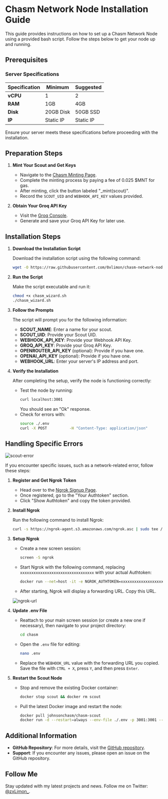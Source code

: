 
# Chasm Network Node Installation Guide

This guide provides instructions on how to set up a Chasm Network Node using a provided bash script. Follow the steps below to get your node up and running.

## Prerequisites

### Server Specifications

| Specification   | Minimum            | Suggested         |
|-----------------|--------------------|-------------------|
| **vCPU**        | 1                  | 2                 |
| **RAM**         | 1GB                | 4GB               |
| **Disk**        | 20GB Disk          | 50GB SSD          |
| **IP**          | Static IP          | Static IP         |

Ensure your server meets these specifications before proceeding with the installation.

## Preparation Steps

1. **Mint Your Scout and Get Keys**

   - Navigate to the [Chasm Minting Page](https://scout.chasm.net/private-mint).
   - Complete the minting process by paying a fee of 0.025 $MNT for gas.
   - After minting, click the button labeled "_mint(scout)".
   - Record the `SCOUT_UID` and `WEBHOOK_API_KEY` values provided.

2. **Obtain Your Groq API Key**

   - Visit the [Groq Console](https://console.groq.com/keys).
   - Generate and save your Groq API Key for later use.

## Installation Steps

1. **Download the Installation Script**

   Download the installation script using the following command:

   ```bash
   wget -O https://raw.githubusercontent.com/0xlimon/chasm-network-node/master/chasm_wizard.sh
   ```

2. **Run the Script**

   Make the script executable and run it:

   ```bash
   chmod +x chasm_wizard.sh
   ./chasm_wizard.sh
   ```

3. **Follow the Prompts**

   The script will prompt you for the following information:
   - **SCOUT_NAME**: Enter a name for your scout.
   - **SCOUT_UID**: Provide your Scout UID.
   - **WEBHOOK_API_KEY**: Provide your Webhook API Key.
   - **GROQ_API_KEY**: Provide your Groq API Key.
   - **OPENROUTER_API_KEY** (optional): Provide if you have one.
   - **OPENAI_API_KEY** (optional): Provide if you have one.
   - **WEBHOOK_URL**: Enter your server's IP address and port.

4. **Verify the Installation**

   After completing the setup, verify the node is functioning correctly:
   - Test the node by running:
     ```bash
     curl localhost:3001
     ```
     You should see an "Ok" response.
   - Check for errors with:
     ```bash
     source ./.env
     curl -X POST          -H "Content-Type: application/json"          -H "Authorization: Bearer $WEBHOOK_API_KEY"          -d '{"body":"{"model":"gemma2-9b-it","messages":[{"role":"system","content":"You are a helpful assistant."}]}"}'          $WEBHOOK_URL
     ```

## Handling Specific Errors

![scout-error](https://github.com/user-attachments/assets/5ceb5ebd-482e-44a0-9f85-b272924f3778)


If you encounter specific issues, such as a network-related error, follow these steps:


1. **Register and Get Ngrok Token**

   - Head over to the [Ngrok Signup Page](https://dashboard.ngrok.com/signup).
   - Once registered, go to the "Your Authtoken" section.
   - Click "Show Authtoken" and copy the token provided.

2. **Install Ngrok**

   Run the following command to install Ngrok:
   ```bash
   curl -s https://ngrok-agent.s3.amazonaws.com/ngrok.asc | sudo tee /etc/apt/trusted.gpg.d/ngrok.asc >/dev/null && echo "deb https://ngrok-agent.s3.amazonaws.com buster main" | sudo tee /etc/apt/sources.list.d/ngrok.list && sudo apt update && sudo apt install ngrok
   ```

3. **Setup Ngrok**

   - Create a new screen session:
     ```bash
     screen -S ngrok
     ```
   - Start Ngrok with the following command, replacing `xxxxxxxxxxxxxxxxxxxxxxxxxxxxxxxxx` with your actual Authtoken:
     ```bash
     docker run --net=host -it -e NGROK_AUTHTOKEN=xxxxxxxxxxxxxxxxxxxxxxxxxxxxxxxxx ngrok/ngrok:latest http 3001
     ```
   - After starting, Ngrok will display a forwarding URL. Copy this URL.
  
   ![ngrok-url](https://github.com/user-attachments/assets/1db66772-807b-45f9-9c59-7cb710d01c49)


5. **Update .env File**

   - Reattach to your main screen session (or create a new one if necessary), then navigate to your project directory:
     ```bash
     cd chasm
     ```
   - Open the `.env` file for editing:
     ```bash
     nano .env
     ```
   - Replace the `WEBHOOK_URL` value with the forwarding URL you copied. Save the file with `CTRL + X`, press `Y`, and then press `Enter`.

6. **Restart the Scout Node**

   - Stop and remove the existing Docker container:
     ```bash
     docker stop scout && docker rm scout
     ```
   - Pull the latest Docker image and restart the node:
     ```bash
     docker pull johnsonchasm/chasm-scout
     docker run -d --restart=always --env-file ./.env -p 3001:3001 --name scout johnsonchasm/chasm-scout
     ```

## Additional Information

- **GitHub Repository**: For more details, visit the [GitHub repository](https://github.com/0xlimon/chasm-network-node).
- **Support**: If you encounter any issues, please open an issue on the GitHub repository.

## Follow Me

Stay updated with my latest projects and news. Follow me on Twitter: [@zxLimon_](https://twitter.com/zxLimon_).

